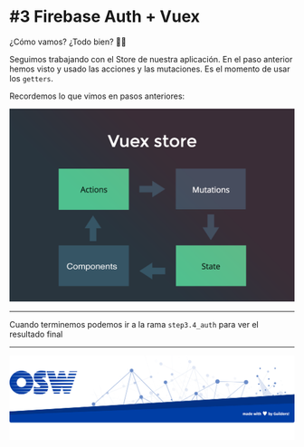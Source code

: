 # #3 Firebase Auth + Vuex

¿Cómo vamos? ¿Todo bien? 🤗🤗  


Seguimos trabajando con el Store de nuestra aplicación. En el paso anterior hemos visto y usado las acciones y las mutaciones. Es el momento de usar los `getters`. 

Recordemos lo que vimos en pasos anteriores:

![firebase](./assets/img/vuex-store.png)


---

Cuando terminemos podemos ir a la rama `step3.4_auth` para ver el resultado final

--- 

![firebase](./assets/img/footer.png)
